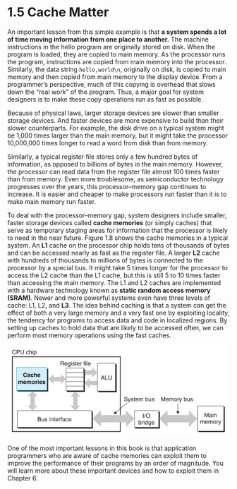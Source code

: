 # 1.5 Cache Matter

An important lesson from this simple example is that **a system spends a lot of time moving information from one place to another.** The machine instructions in the hello program are originally stored on disk. When the program is loaded, they are copied to main memory. As the processor runs the program, instructions are copied from main memory into the processor. Similarly, the data string `hello,world\n`, originally on disk, is copied to main memory and then copied from main memory to the display device. From a programmer’s perspective, much of this copying is overhead that slows down the “real work” of the program. Thus, a major goal for system designers is to make these copy operations run as fast as possible.

Because of physical laws, larger storage devices are slower than smaller storage devices. And faster devices are more expensive to build than their slower counterparts. For example, the disk drive on a typical system might be 1,000 times larger than the main memory, but it might take the processor 10,000,000 times longer to read a word from disk than from memory.

Similarly, a typical register file stores only a few hundred bytes of information, as opposed to billions of bytes in the main memory. However, the processor can read data from the register file almost 100 times faster than from memory. Even more troublesome, as semiconductor technology progresses over the years, this processor–memory gap continues to increase. It is easier and cheaper to make processors run faster than it is to make main memory run faster.

To deal with the processor–memory gap, system designers include smaller, faster storage devices called **cache memories** (or simply caches) that serve as temporary staging areas for information that the processor is likely to need in the near future. Figure 1.8 shows the cache memories in a typical system. An **L1** cache on the processor chip holds tens of thousands of bytes and can be accessed nearly as fast as the register file. A larger **L2** cache with hundreds of thousands to millions of bytes is connected to the processor by a special bus. It might take 5 times longer for the processor to access the L2 cache than the L1 cache, but this is still 5 to 10 times faster than accessing the main memory. The L1 and L2 caches are implemented with a hardware technology known as **static random access memory (SRAM)**. Newer and more powerful systems even have three levels of cache: L1, L2, and **L3**. The idea behind caching is that a system can get the effect of both a very large memory and a very fast one by exploiting locality, the tendency for programs to access data and code in localized regions. By setting up caches to hold data that are likely to be accessed often, we can perform most memory operations using the fast caches.

![Figure 1.8 Cache memories.](<../.gitbook/assets/image (13) (1) (1).png>)

One of the most important lessons in this book is that application programmers who are aware of cache memories can exploit them to improve the performance of their programs by an order of magnitude. You will learn more about these important devices and how to exploit them in Chapter 6.
